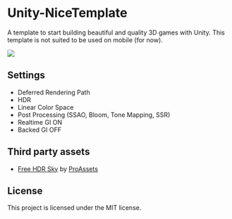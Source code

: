 # Unity-NiceTemplate

A template to start building beautiful and quality 3D games with Unity. This template is not suited to be used on mobile (for now).

![](https://pbs.twimg.com/media/DCMzP8oWAAAYl09.jpg)

## Settings
- Deferred Rendering Path
- HDR
- Linear Color Space
- Post Processing (SSAO, Bloom, Tone Mapping, SSR)
- Realtime GI ON
- Backed GI OFF

## Third party assets
- [Free HDR Sky](https://www.assetstore.unity3d.com/en/#!/content/61217) by [ProAssets](https://www.assetstore.unity3d.com/en/#!/search/page=1/sortby=popularity/query=publisher:19016)

## License
This project is licensed under the MIT license.

